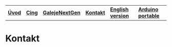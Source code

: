 |||||||
|---|---|---|---|---|---|
| [**Úvod**](README-sk.md) | [**Cing**](README-cing-sj.md)  |[**GalejeNextGen**](README-GNG-sk.md) |[**Kontakt**](README-kontakt.md)|[**English version**](README.md)|[**Arduino portable**](https://goo.gl/kuoLt5)|


# Kontakt
